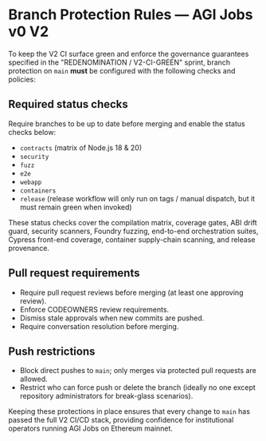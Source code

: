 # Branch Protection Rules — AGI Jobs v0 V2

To keep the V2 CI surface green and enforce the governance guarantees specified in the "REDENOMINATION / V2-CI-GREEN" sprint, branch protection on `main` **must** be configured with the following checks and policies:

## Required status checks

Require branches to be up to date before merging and enable the status checks below:

- `contracts` (matrix of Node.js 18 & 20)
- `security`
- `fuzz`
- `e2e`
- `webapp`
- `containers`
- `release` (release workflow will only run on tags / manual dispatch, but it must remain green when invoked)

These status checks cover the compilation matrix, coverage gates, ABI drift guard, security scanners, Foundry fuzzing, end-to-end orchestration suites, Cypress front-end coverage, container supply-chain scanning, and release provenance.

## Pull request requirements

- Require pull request reviews before merging (at least one approving review).
- Enforce CODEOWNERS review requirements.
- Dismiss stale approvals when new commits are pushed.
- Require conversation resolution before merging.

## Push restrictions

- Block direct pushes to `main`; only merges via protected pull requests are allowed.
- Restrict who can force push or delete the branch (ideally no one except repository administrators for break-glass scenarios).

Keeping these protections in place ensures that every change to `main` has passed the full V2 CI/CD stack, providing confidence for institutional operators running AGI Jobs on Ethereum mainnet.
